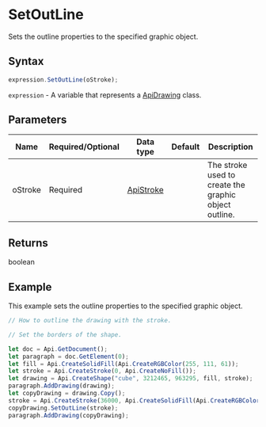 # SetOutLine

Sets the outline properties to the specified graphic object.

## Syntax

```javascript
expression.SetOutLine(oStroke);
```

`expression` - A variable that represents a [ApiDrawing](../ApiDrawing.md) class.

## Parameters

| **Name** | **Required/Optional** | **Data type** | **Default** | **Description** |
| ------------- | ------------- | ------------- | ------------- | ------------- |
| oStroke | Required | [ApiStroke](../../ApiStroke/ApiStroke.md) |  | The stroke used to create the graphic object outline. |

## Returns

boolean

## Example

This example sets the outline properties to the specified graphic object.

```javascript editor-docx
// How to outline the drawing with the stroke.

// Set the borders of the shape.

let doc = Api.GetDocument();
let paragraph = doc.GetElement(0);
let fill = Api.CreateSolidFill(Api.CreateRGBColor(255, 111, 61));
let stroke = Api.CreateStroke(0, Api.CreateNoFill());
let drawing = Api.CreateShape("cube", 3212465, 963295, fill, stroke);
paragraph.AddDrawing(drawing); 
let copyDrawing = drawing.Copy();
stroke = Api.CreateStroke(36000, Api.CreateSolidFill(Api.CreateRGBColor(51, 51, 51)));
copyDrawing.SetOutLine(stroke);
paragraph.AddDrawing(copyDrawing);
```
